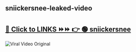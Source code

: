 
 ## sniickersnee-leaked-video 

# <h2><a href="https://clipsfans.com/sniickersnee&ref=git">🔗 Click to LINKS ⏩⏩ 👉 🟢 sniickersnee </a></h2>

<a href="https://clipsfans.com/sniickersnee&ref=git" rel="nofollow" data-target="animated-image.originalLink"><img src="https://i.ibb.co.com/xMMVF88/686577567.gif" alt="Viral Video Original" style="max-width: 100%; display: inline-block;" data-target="animated-image.originalImage"></a>
